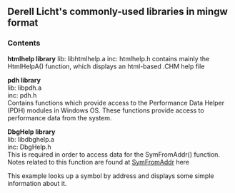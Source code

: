 ## Derell Licht's commonly-used libraries in mingw format

### Contents

**htmlhelp library**
lib: libhtmlhelp.a
inc: htmlhelp.h
contains mainly the HtmlHelpA() function, which displays an html-based .CHM help file

**pdh library**  
lib: libpdh.a  
inc: pdh.h  
Contains functions which provide access to the Performance Data Helper (PDH)
modules in Windows OS.  These functions provide access to performance data from the system.

**DbgHelp library**  
lib: libdbghelp.a  
inc: DbgHelp.h  
This is required in order to access data for the SymFromAddr() function.
Notes related to this function are found at&nbsp;<A HREF="http://www.debuginfo.com/examples/src/SymFromAddr.cpp">SymFromAddr</A>&nbsp;here<br>

This example looks up a symbol by address and displays some simple information about it. 


